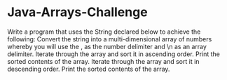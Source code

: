 # Java-Arrays-Challenge
Write a program that uses the String declared below to achieve the following: Convert the string into a multi-dimensional array of numbers whereby you will use the , as the number delimiter and \n as an array delimiter. Iterate through the array and sort it in ascending order. Print the sorted contents of the array. Iterate through the array and sort it in descending order. Print the sorted contents of the array.
